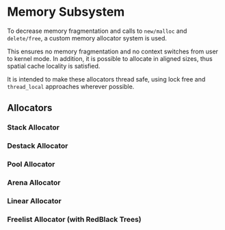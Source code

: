 # Memory Subsystem

To decrease memory fragmentation and calls to `new/malloc` and `delete/free`, a custom memory allocator system is used.

This ensures no memory fragmentation and no context switches from user to kernel mode. In addition, it is possible to
allocate in aligned sizes, thus spatial cache locality is satisfied.

It is intended to make these allocators thread safe, using lock free and `thread_local` approaches wherever possible.

## Allocators

### Stack Allocator

### Destack Allocator

### Pool Allocator

### Arena Allocator

### Linear Allocator

### Freelist Allocator (with RedBlack Trees)